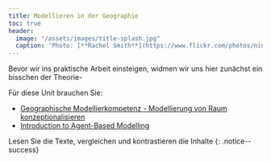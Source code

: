 ```yaml
---
title: Modellieren in der Geographie 
toc: true
header:
  image: "/assets/images/title-splash.jpg"
  caption: 'Photo: [**Rachel Smith**](https://www.flickr.com/photos/ninmah/)'
---
```

Bevor wir ins praktische Arbeit einsteigen, widmen wir uns hier zunächst ein bisschen der Theorie-
<!--more-->

Für diese Unit brauchen Sie:
* [Geographische Modellierkompetenz - Modellierung von Raum konzeptionalisieren](https://www.gw-unterricht.at/index.php/onlineausgaben/21-2019-2/72-156-2019.html)
* [Introduction to Agent-Based Modelling](https://link.springer.com/chapter/10.1007/978-90-481-8927-4_5)

Lesen Sie die Texte, vergleichen und kontrastieren die Inhalte
{: .notice--success} 




